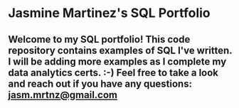 # Jasmine Martinez's SQL Portfolio

## Welcome to my SQL portfolio! This code repository contains examples of SQL I've written. I will be adding more examples as I complete my data analytics certs. :-) Feel free to take a look and reach out if you have any questions: jasm.mrtnz@gmail.com

